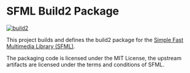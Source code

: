 # SFML Build2 Package

[![build2](https://github.com/build2-packaging/sfml/actions/workflows/build2.yml/badge.svg)](https://github.com/build2-packaging/sfml/actions/workflows/build2.yml)

This project builds and defines the build2 package for the [Simple Fast Multimedia Library (SFML)](https://www.sfml-dev.org/index.php).

The packaging code is licensed under the MIT License, the upstream artifacts are licensed under the terms and conditions of SFML.
